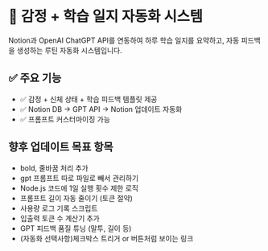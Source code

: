 # 📘 감정 + 학습 일지 자동화 시스템

Notion과 OpenAI ChatGPT API를 연동하여 하루 학습 일지를 요약하고, 자동 피드백을 생성하는 루틴 자동화 시스템입니다.

## ✅ 주요 기능
- ✅ 감정 + 신체 상태 + 학습 피드백 템플릿 제공
- ✅ Notion DB → GPT API → Notion 업데이트 자동화
- ✅ 프롬프트 커스터마이징 가능

## 향후 업데이트 목표 항목
- bold, 줄바꿈 처리 추가
- gpt 프롬프트 따로 파일로 빼서 관리하기
- Node.js 코드에 1일 실행 횟수 제한 로직
- 프롬프트 길이 자동 줄이기 (토큰 절약)
- 사용량 로그 기록 스크립트
- 입출력 토큰 수 계산기 추가
- GPT 피드백 품질 튜닝 (말투, 길이 등)
- (자동화 선택사항)체크박스 트리거 or 버튼처럼 보이는 링크
